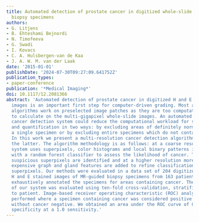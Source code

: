 ```yaml
---
title: Automated detection of prostate cancer in digitized whole-slide images of H&E-stained
  biopsy specimens
authors:
- G. Litjens
- B. Ehteshami Bejnordi
- N. Timofeeva
- G. Swadi
- I. Kovacs
- C. A. Hulsbergen-van de Kaa
- J. A. W. M. van der Laak
date: '2015-01-01'
publishDate: '2024-07-30T09:27:09.641752Z'
publication_types:
- paper-conference
publication: '*Medical Imaging*'
doi: 10.1117/12.2081366
abstract: 'Automated detection of prostate cancer in digitized H and E whole-slide
  images is an important first step for computer-driven grading. Most automated grading
  algorithms work on preselected image patches as they are too computationally expensive
  to calculate on the multi-gigapixel whole-slide images. An automated multi-resolution
  cancer detection system could reduce the computational workload for subsequent grading
  and quantification in two ways: by excluding areas of definitely normal tissue within
  a single specimen or by excluding entire specimens which do not contain any cancer.
  In this work we present a multi-resolution cancer detection algorithm geared towards
  the latter. The algorithm methodology is as follows: at a coarse resolution the
  system uses superpixels, color histograms and local binary patterns in combination
  with a random forest classifier to assess the likelihood of cancer. The five most
  suspicious superpixels are identified and at a higher resolution more computationally
  expensive graph and gland features are added to refine classification for these
  superpixels. Our methods were evaluated in a data set of 204 digitized whole-slide
  H and E stained images of MR-guided biopsy specimens from 163 patients. A pathologist
  exhaustively annotated the specimens for areas containing cancer. The performance
  of our system was evaluated using ten-fold cross-validation, stratified according
  to patient. Image-based receiver operating characteristic (ROC) analysis was subsequently
  performed where a specimen containing cancer was considered positive and specimens
  without cancer negative. We obtained an area under the ROC curve of 0.96 and a 0.4
  specificity at a 1.0 sensitivity.'
---
```

